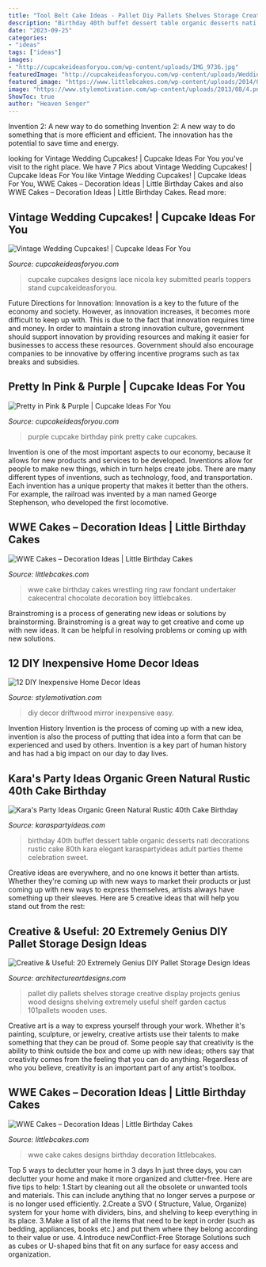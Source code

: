 ```yaml
---
title: "Tool Belt Cake Ideas - Pallet Diy Pallets Shelves Storage Creative Display Projects Genius Wood Designs Shelving Extremely Useful Shelf Garden Cactus 101pallets Wooden Uses"
description: "Birthday 40th buffet dessert table organic desserts nati decorations rustic cake 80th kara elegant karaspartyideas adult parties theme celebration sweet"
date: "2023-09-25"
categories:
- "ideas"
tags: ["ideas"]
images:
- "http://cupcakeideasforyou.com/wp-content/uploads/IMG_9736.jpg"
featuredImage: "http://cupcakeideasforyou.com/wp-content/uploads/Wedding-6.jpg"
featured_image: "https://www.littlebcakes.com/wp-content/uploads/2014/01/WWE-Cake-Designs.jpeg"
image: "https://www.stylemotivation.com/wp-content/uploads/2013/08/4.png"
ShowToc: true
author: "Heaven Senger"
---
```



Invention 2: A new way to do something
Invention 2: A new way to do something that is more efficient and efficient. The innovation has the potential to save time and energy.

	

		
looking for Vintage Wedding Cupcakes! | Cupcake Ideas For You you've visit to the right place. We have 7 Pics about Vintage Wedding Cupcakes! | Cupcake Ideas For You like Vintage Wedding Cupcakes! | Cupcake Ideas For You, WWE Cakes – Decoration Ideas | Little Birthday Cakes and also WWE Cakes – Decoration Ideas | Little Birthday Cakes. Read more:
		
    
## Vintage Wedding Cupcakes! | Cupcake Ideas For You

<img loading=lazy src="http://cupcakeideasforyou.com/wp-content/uploads/Wedding-6.jpg" onerror="this.onerror=null;this.src='https://tse1.mm.bing.net/th?id=OIP.3gJ3GxJOwwDCFE8zqlFWwgHaJ4&amp;pid=15.1';" alt="Vintage Wedding Cupcakes! | Cupcake Ideas For You">

_Source: cupcakeideasforyou.com_

>cupcake cupcakes designs lace nicola key submitted pearls toppers stand cupcakeideasforyou. 

	

Future Directions for Innovation:
Innovation is a key to the future of the economy and society. However, as innovation increases, it becomes more difficult to keep up with. This is due to the fact that innovation requires time and money. In order to maintain a strong innovation culture, government should support innovation by providing resources and making it easier for businesses to access these resources. Government should also encourage companies to be innovative by offering incentive programs such as tax breaks and subsidies.

    
## Pretty In Pink &amp; Purple | Cupcake Ideas For You

<img loading=lazy src="http://cupcakeideasforyou.com/wp-content/uploads/IMG_9736.jpg" onerror="this.onerror=null;this.src='https://tse1.mm.bing.net/th?id=OIP.8VJf329pPf1wCtsaBkhMzAHaLH&amp;pid=15.1';" alt="Pretty in Pink &amp; Purple | Cupcake Ideas For You">

_Source: cupcakeideasforyou.com_

>purple cupcake birthday pink pretty cake cupcakes. 

	

Invention is one of the most important aspects to our economy, because it allows for new products and services to be developed. Inventions allow for people to make new things, which in turn helps create jobs. There are many different types of inventions, such as technology, food, and transportation. Each invention has a unique property that makes it better than the others. For example, the railroad was invented by a man named George Stephenson, who developed the first locomotive.

    
## WWE Cakes – Decoration Ideas | Little Birthday Cakes

<img loading=lazy src="http://www.littlebcakes.com/wp-content/uploads/2014/01/WWE-Cakes.jpeg" onerror="this.onerror=null;this.src='https://tse3.mm.bing.net/th?id=OIP.fmzJFmqF4w4QV-3evg5pdAHaH6&amp;pid=15.1';" alt="WWE Cakes – Decoration Ideas | Little Birthday Cakes">

_Source: littlebcakes.com_

>wwe cake birthday cakes wrestling ring raw fondant undertaker cakecentral chocolate decoration boy littlebcakes. 

	

Brainstroming is a process of generating new ideas or solutions by brainstorming. Brainstroming is a great way to get creative and come up with new ideas. It can be helpful in resolving problems or coming up with new solutions.

    
## 12 DIY Inexpensive Home Decor Ideas

<img loading=lazy src="https://www.stylemotivation.com/wp-content/uploads/2013/08/4.png" onerror="this.onerror=null;this.src='https://tse3.mm.bing.net/th?id=OIP.5H6eaHYbhuJOlJUdcxykIAHaKM&amp;pid=15.1';" alt="12 DIY Inexpensive Home Decor Ideas">

_Source: stylemotivation.com_

>diy decor driftwood mirror inexpensive easy. 

	

Invention History
Invention is the process of coming up with a new idea, invention is also the process of putting that idea into a form that can be experienced and used by others. Invention is a key part of human history and has had a big impact on our day to day lives.

    
## Kara&#039;s Party Ideas Organic Green Natural Rustic 40th Cake Birthday

<img loading=lazy src="https://karaspartyideas.com/wp-content/uploads/2013/06/Nati-40th-FOR-PRINT-39_600x823.jpg" onerror="this.onerror=null;this.src='https://tse3.mm.bing.net/th?id=OIP.x25ZA1Ye17Z-cQz4ruPc5wHaKK&amp;pid=15.1';" alt="Kara&#039;s Party Ideas Organic Green Natural Rustic 40th Cake Birthday">

_Source: karaspartyideas.com_

>birthday 40th buffet dessert table organic desserts nati decorations rustic cake 80th kara elegant karaspartyideas adult parties theme celebration sweet. 

	

Creative ideas are everywhere, and no one knows it better than artists. Whether they're coming up with new ways to market their products or just coming up with new ways to express themselves, artists always have something up their sleeves. Here are 5 creative ideas that will help you stand out from the rest: 

    
## Creative &amp; Useful: 20 Extremely Genius DIY Pallet Storage Design Ideas

<img loading=lazy src="https://www.architectureartdesigns.com/wp-content/uploads/2014/12/1814-630x839.jpg" onerror="this.onerror=null;this.src='https://tse4.mm.bing.net/th?id=OIP.TS8wga1sgK0F6RrwdSjuyAHaJ3&amp;pid=15.1';" alt="Creative &amp; Useful: 20 Extremely Genius DIY Pallet Storage Design Ideas">

_Source: architectureartdesigns.com_

>pallet diy pallets shelves storage creative display projects genius wood designs shelving extremely useful shelf garden cactus 101pallets wooden uses. 

	

Creative art is a way to express yourself through your work. Whether it's painting, sculpture, or jewelry, creative artists use their talents to make something that they can be proud of. Some people say that creativity is the ability to think outside the box and come up with new ideas; others say that creativity comes from the feeling that you can do anything. Regardless of who you believe, creativity is an important part of any artist's toolbox.

    
## WWE Cakes – Decoration Ideas | Little Birthday Cakes

<img loading=lazy src="https://www.littlebcakes.com/wp-content/uploads/2014/01/WWE-Cake-Designs.jpeg" onerror="this.onerror=null;this.src='https://tse1.mm.bing.net/th?id=OIP.Ig53clY0PZivxYAexiPm-gHaFj&amp;pid=15.1';" alt="WWE Cakes – Decoration Ideas | Little Birthday Cakes">

_Source: littlebcakes.com_

>wwe cake cakes designs birthday decoration littlebcakes. 

	

Top 5 ways to declutter your home in 3 days
In just three days, you can declutter your home and make it more organized and clutter-free. Here are five tips to help:
1.Start by cleaning out all the obsolete or unwanted tools and materials. This can include anything that no longer serves a purpose or is no longer used efficiently.
2.Create a SVO ( Structure, Value, Organize) system for your home with dividers, bins, and shelving to keep everything in its place.
3.Make a list of all the items that need to be kept in order (such as bedding, appliances, books etc.) and put them where they belong according to their value or use.
4.Introduce newConflict-Free Storage Solutions such as cubes or U-shaped bins that fit on any surface for easy access and organization.      
